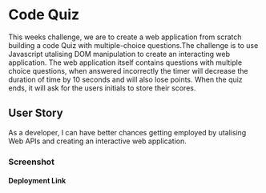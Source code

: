 # Code Quiz

This weeks challenge, we are to create a web application from scratch building a code Quiz with multiple-choice questions.The challenge is to use Javascript utalising DOM manipulation to create an interacting web application. The web application itself contains questions with multiple choice questions, when answered incorrectly the timer will decrease the duration of time by 10 seconds and will also lose points. When the quiz ends, it will ask for the users initials to store their scores.

## User Story

As a developer, I can have better chances getting employed by utalising Web APIs and creating an interactive web application.

### Screenshot

#### Deployment Link
